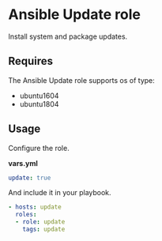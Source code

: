 # Ansible Update role

Install system and package updates.

## Requires

The Ansible Update role supports os of type:

* ubuntu1604
* ubuntu1804

## Usage

Configure the role.

**vars.yml**

```yml
update: true
```

And include it in your playbook.

```yml
- hosts: update
  roles:
  - role: update
    tags: update
```
